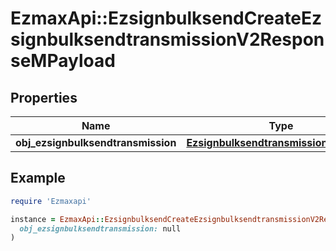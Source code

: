 # EzmaxApi::EzsignbulksendCreateEzsignbulksendtransmissionV2ResponseMPayload

## Properties

| Name | Type | Description | Notes |
| ---- | ---- | ----------- | ----- |
| **obj_ezsignbulksendtransmission** | [**EzsignbulksendtransmissionResponse**](EzsignbulksendtransmissionResponse.md) |  |  |

## Example

```ruby
require 'Ezmaxapi'

instance = EzmaxApi::EzsignbulksendCreateEzsignbulksendtransmissionV2ResponseMPayload.new(
  obj_ezsignbulksendtransmission: null
)
```

